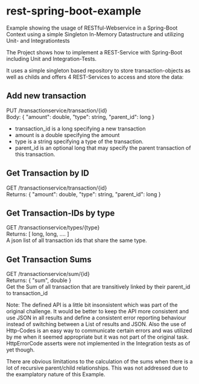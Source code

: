 # rest-spring-boot-example
Example showing the usage of RESTful-Webservice in a Spring-Boot Context using a simple Singleton In-Memory Datastructure  and utilizing Unit- and Integrationtests

The Project shows how to implement a REST-Service with Spring-Boot including Unit and Integration-Tests. 

It uses a simple singleton based repository to store transaction-objects as well as childs and offers 4 REST-Services to access and store the data:

Add new transaction
-------------------
PUT /transactionservice/transaction/{id}<br>
Body: { "amount": double, "type": string, "parent_id": long }<br>

<ul>
<li>transaction_id is a long specifying a new transaction</li>
<li>amount is a double specifying the amount</li>
<li>type is a string specifying a type of the transaction.</li>
<li>parent_id is an optional long that may specify the parent transaction of this transaction.</li>
</ul>

Get Transaction by ID
---------------------
GET /transactionservice/transaction/{id}<br>
Returns: { "amount": double, "type": string, "parent_id": long }<br>

Get Transaction-IDs by type 
---------------------------
GET /transactionservice/types/{type}<br>
Returns: [ long, long, .... ]<br>
A json list of all transaction ids that share the same type.

Get Transaction Sums
--------------------
GET /transactionservice/sum/{id}<br>
Returns: { "sum", double }<br>
Get the Sum of all transaction that are transitively linked by their parent_id to transaction_id

Note:
The defined API is a little bit insonsistent which was part of the original challenge. It would be better to keep the API more consistent and use JSON in all results and define a consistent error reporting behaviour instead of switching between a List of results and JSON. Also the use of Http-Codes is an easy way to communicate certain errors and was utilized by me when it seemed appropriate but it was not part of the original task. HttpErrorCode asserts were not implemented in the Integration tests as of yet though.

There are obvious limitations to the calculation of the sums when there is a lot of recursive parent/child relationships. This was not addressed due to the examplatory nature of this Example.
